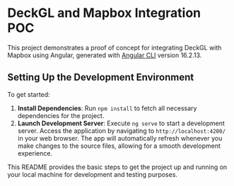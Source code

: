 # DeckGL and Mapbox Integration POC

This project demonstrates a proof of concept for integrating DeckGL with Mapbox using Angular, generated with [Angular CLI](https://github.com/angular/angular-cli) version 16.2.13.

## Setting Up the Development Environment

To get started:

1. **Install Dependencies**: Run `npm install` to fetch all necessary dependencies for the project.
2. **Launch Development Server**: Execute `ng serve` to start a development server. Access the application by navigating to `http://localhost:4200/` in your web browser. The app will automatically refresh whenever you make changes to the source files, allowing for a smooth development experience.

This README provides the basic steps to get the project up and running on your local machine for development and testing purposes.


